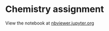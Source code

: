 # Chemistry assignment

View the notebook at [nbviewer.jupyter.org](https://nbviewer.jupyter.org/github/toberge/uni-exercises/blob/master/tdat2001/chemistry/assignment.ipynb)

